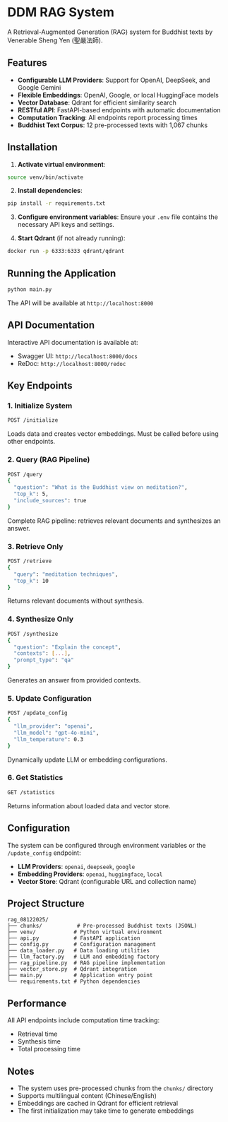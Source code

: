 # DDM RAG System

A Retrieval-Augmented Generation (RAG) system for Buddhist texts by Venerable Sheng Yen (聖嚴法師).

## Features

- **Configurable LLM Providers**: Support for OpenAI, DeepSeek, and Google Gemini
- **Flexible Embeddings**: OpenAI, Google, or local HuggingFace models
- **Vector Database**: Qdrant for efficient similarity search
- **RESTful API**: FastAPI-based endpoints with automatic documentation
- **Computation Tracking**: All endpoints report processing times
- **Buddhist Text Corpus**: 12 pre-processed texts with 1,067 chunks

## Installation

1. **Activate virtual environment**:
```bash
source venv/bin/activate
```

2. **Install dependencies**:
```bash
pip install -r requirements.txt
```

3. **Configure environment variables**:
Ensure your `.env` file contains the necessary API keys and settings.

4. **Start Qdrant** (if not already running):
```bash
docker run -p 6333:6333 qdrant/qdrant
```

## Running the Application

```bash
python main.py
```

The API will be available at `http://localhost:8000`

## API Documentation

Interactive API documentation is available at:
- Swagger UI: `http://localhost:8000/docs`
- ReDoc: `http://localhost:8000/redoc`

## Key Endpoints

### 1. Initialize System
```bash
POST /initialize
```
Loads data and creates vector embeddings. Must be called before using other endpoints.

### 2. Query (RAG Pipeline)
```bash
POST /query
{
  "question": "What is the Buddhist view on meditation?",
  "top_k": 5,
  "include_sources": true
}
```
Complete RAG pipeline: retrieves relevant documents and synthesizes an answer.

### 3. Retrieve Only
```bash
POST /retrieve
{
  "query": "meditation techniques",
  "top_k": 10
}
```
Returns relevant documents without synthesis.

### 4. Synthesize Only
```bash
POST /synthesize
{
  "question": "Explain the concept",
  "contexts": [...],
  "prompt_type": "qa"
}
```
Generates an answer from provided contexts.

### 5. Update Configuration
```bash
POST /update_config
{
  "llm_provider": "openai",
  "llm_model": "gpt-4o-mini",
  "llm_temperature": 0.3
}
```
Dynamically update LLM or embedding configurations.

### 6. Get Statistics
```bash
GET /statistics
```
Returns information about loaded data and vector store.

## Configuration

The system can be configured through environment variables or the `/update_config` endpoint:

- **LLM Providers**: `openai`, `deepseek`, `google`
- **Embedding Providers**: `openai`, `huggingface`, `local`
- **Vector Store**: Qdrant (configurable URL and collection name)

## Project Structure

```
rag_08122025/
├── chunks/           # Pre-processed Buddhist texts (JSONL)
├── venv/            # Python virtual environment
├── api.py           # FastAPI application
├── config.py        # Configuration management
├── data_loader.py   # Data loading utilities
├── llm_factory.py   # LLM and embedding factory
├── rag_pipeline.py  # RAG pipeline implementation
├── vector_store.py  # Qdrant integration
├── main.py          # Application entry point
└── requirements.txt # Python dependencies
```

## Performance

All API endpoints include computation time tracking:
- Retrieval time
- Synthesis time
- Total processing time

## Notes

- The system uses pre-processed chunks from the `chunks/` directory
- Supports multilingual content (Chinese/English)
- Embeddings are cached in Qdrant for efficient retrieval
- The first initialization may take time to generate embeddings
